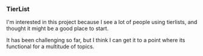 ### TierList 
I'm interested in this project because I see a lot of people using tierlists, and thought it might be a good place to start.

It has been challenging so far, but I think I can get it to a point where its functional for a multitude of topics.
